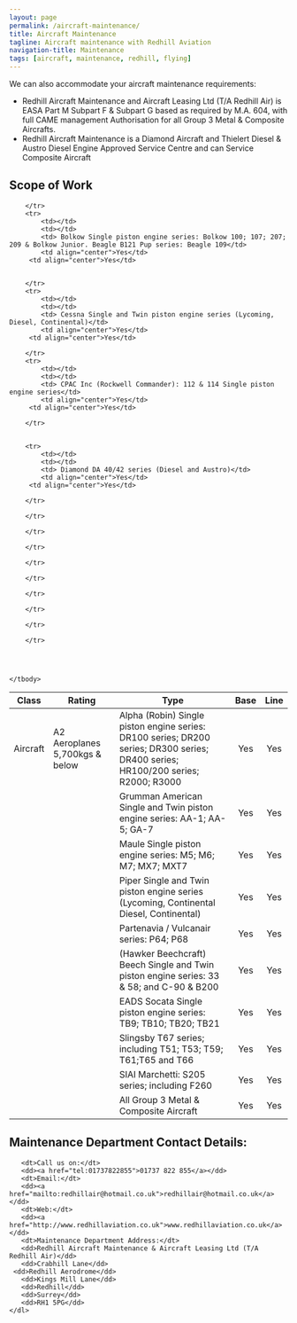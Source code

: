 ```yaml
---
layout: page
permalink: /aircraft-maintenance/
title: Aircraft Maintenance
tagline: Aircraft maintenance with Redhill Aviation
navigation-title: Maintenance
tags: [aircraft, maintenance, redhill, flying]
---
```

<p>We can also accommodate your aircraft maintenance requirements:</p>
<div>
<ul>
<li>Redhill Aircraft Maintenance and Aircraft Leasing Ltd (T/A Redhill Air) is EASA Part M Subpart F & Subpart G based as required by M.A. 604, with full CAME management Authorisation for all Group 3 Metal & Composite Aircrafts.</li>
<li>Redhill Aircraft Maintenance is a Diamond Aircraft and Thielert Diesel & Austro Diesel Engine Approved Service Centre and can Service Composite Aircraft</li>
</ul>
</div>

<h2>Scope of Work</h2>


<table class="prices-table hire-rates">
    <thead>
        <tr>
            <th>Class</th>
            <th>Rating</th>
            <th>Type</th>
            <th>Base</th>
		 <th>Line</th>
        </tr>
    </thead>
    <tbody>
        <tr>
            <td>Aircraft</td>
            <td>A2 Aeroplanes 5,700kgs & below</td>
            <td> Alpha (Robin) Single piston engine series: DR100 series; DR200 series; DR300 series; DR400 series; HR100/200 series; R2000; R3000</td>
            <td align="center">Yes</td>
		 <td align="center">Yes</td>

        </tr>
        <tr>
            <td></td>
            <td></td>
            <td> Bolkow Single piston engine series: Bolkow 100; 107; 207; 209 & Bolkow Junior. Beagle B121 Pup series: Beagle 109</td>
            <td align="center">Yes</td>
		 <td align="center">Yes</td>


        </tr>
        <tr>
            <td></td>
            <td></td>
            <td> Cessna Single and Twin piston engine series (Lycoming, Diesel, Continental)</td>
            <td align="center">Yes</td>
		 <td align="center">Yes</td>

        </tr>
        <tr>
            <td></td>
            <td></td>
            <td> CPAC Inc (Rockwell Commander): 112 & 114 Single piston engine series</td>
            <td align="center">Yes</td>
		 <td align="center">Yes</td>

        </tr>


        <tr>
            <td></td>
            <td></td>
            <td> Diamond DA 40/42 series (Diesel and Austro)</td>
            <td align="center">Yes</td>
		 <td align="center">Yes</td>

        </tr>

<tr>
            <td></td>
            <td></td>
            <td> Grumman American Single and Twin piston engine series: AA-1; AA-5; GA-7</td>
            <td align="center">Yes</td>
		 <td align="center">Yes</td>

        </tr>

<tr>
            <td></td>
            <td></td>
            <td>Maule Single piston engine series: M5; M6; M7; MX7; MXT7</td>
            <td align="center">Yes</td>
		 <td align="center">Yes</td>

        </tr>

<tr>
            <td></td>
            <td></td>
            <td>Piper Single and Twin piston engine series (Lycoming, Continental Diesel, Continental)</td>
            <td align="center">Yes</td>
		 <td align="center">Yes</td>

        </tr>

<tr>
            <td></td>
            <td></td>
            <td>Partenavia / Vulcanair series: P64; P68</td>
            <td align="center">Yes</td>
		 <td align="center">Yes</td>

        </tr>

<tr>
            <td></td>
            <td></td>
            <td>(Hawker Beechcraft) Beech Single and Twin piston engine series: 33 & 58; and C-90 & B200</td>
            <td align="center">Yes</td>
		 <td align="center">Yes</td>

        </tr>

<tr>
            <td></td>
            <td></td>
            <td>EADS Socata Single piston engine series: TB9; TB10; TB20; TB21</td>
            <td align="center">Yes</td>
		 <td align="center">Yes</td>

        </tr>

<tr>
            <td></td>
            <td></td>
            <td>Slingsby T67 series; including T51; T53; T59; T61;T65 and T66</td>
            <td align="center">Yes</td>
		 <td align="center">Yes</td>

        </tr>


<tr>
            <td></td>
            <td></td>
            <td>SIAI Marchetti: S205 series; including F260</td>
            <td align="center">Yes</td>
		 <td align="center">Yes</td>

        </tr>

<tr>
            <td></td>
            <td></td>
            <td>All Group 3 Metal & Composite Aircraft</td>
            <td align="center">Yes</td>
		 <td align="center">Yes</td>

        </tr>




    </tbody>
</table>

<div class="contact-details">
    <dl>

</ul>
</div>

<h2>Maintenance Department Contact Details:</h2>

       <dt>Call us on:</dt>
       <dd><a href="tel:01737822855">01737 822 855</a></dd>
       <dt>Email:</dt>
       <dd><a href="mailto:redhillair@hotmail.co.uk">redhillair@hotmail.co.uk</a></dd>
       <dt>Web:</dt>
       <dd><a href="http://www.redhillaviation.co.uk">www.redhillaviation.co.uk</a></dd>
       <dt>Maintenance Department Address:</dt>
       <dd>Redhill Aircraft Maintenance & Aircraft Leasing Ltd (T/A Redhill Air)</dd>
       <dd>Crabhill Lane</dd>
	 <dd>Redhill Aerodrome</dd>
       <dd>Kings Mill Lane</dd>
       <dd>Redhill</dd>
       <dd>Surrey</dd>
       <dd>RH1 5PG</dd>
    </dl>
</div>


